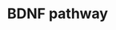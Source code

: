 ---
annotations:
- id: PW:0000572
  parent: signaling pathway
  type: Pathway Ontology
  value: brain-derived neurotrophic factor signaling pathway
authors:
- KuroiR
- MaintBot
- Mkutmon
- Khanspers
- Egonw
- AlexanderPico
- Eweitz
description: Brain-derived neurotrophic factor (BDNF) is a growth factor found in
  the central and peripheral nervous systems. BDNF binds to two well-characterized
  receptors, TrkB and p75 (aka, low-affinity nerve growth factor receptor) to influence
  neuronal cell survival and differentiation. In the hippocampus, BDNF activity is
  also implicated in learning and memory.
last-edited: 2021-12-17
organisms:
- Mus musculus
redirect_from:
- /index.php/Pathway:WP2152
- /instance/WP2152
- /instance/WP2152_rr120589
revision: r120589
schema-jsonld:
- '@context': https://schema.org/
  '@id': https://wikipathways.github.io/pathways/WP2152.html
  '@type': Dataset
  creator:
    '@type': Organization
    name: WikiPathways
  description: Brain-derived neurotrophic factor (BDNF) is a growth factor found in
    the central and peripheral nervous systems. BDNF binds to two well-characterized
    receptors, TrkB and p75 (aka, low-affinity nerve growth factor receptor) to influence
    neuronal cell survival and differentiation. In the hippocampus, BDNF activity
    is also implicated in learning and memory.
  keywords:
  - Bax
  - Bcl2 - Cell survival
  - Bdnf
  - Cdc42
  - Creb
  - Frs2
  - Mapk
  - PAI-1
  - Plasmin
  - Plasminogen
  - Pro-Bdnf
  - Rac1
  - Shc1
  - TrkB
  - p53
  - p75
  - tPA
  license: CC0
  name: BDNF pathway
seo: CreativeWork
title: BDNF pathway
wpid: WP2152
---